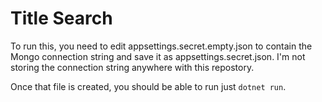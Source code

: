 # Title Search

To run this, you need to edit appsettings.secret.empty.json to contain the Mongo connection string and save it as appsettings.secret.json.  I'm not storing the connection string anywhere with this repostory.

Once that file is created, you should be able to run just `dotnet run`.
